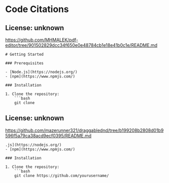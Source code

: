 # Code Citations

## License: unknown
https://github.com/MHMALEK/pdf-editor/tree/901502829dcc34f650e0e48784cb1e18e41b0c1e/README.md

```
# Getting Started

### Prerequisites

- [Node.js](https://nodejs.org/)
- [npm](https://www.npmjs.com/)

### Installation

1. Clone the repository:
    ```bash
    git clone
```


## License: unknown
https://github.com/mazerunner321/draggablednd/tree/b199208b2808d01b9596f5a79ca38acd9ecf0395/README.md

```
.js](https://nodejs.org/)
- [npm](https://www.npmjs.com/)

### Installation

1. Clone the repository:
    ```bash
    git clone https://github.com/yourusername/
```

